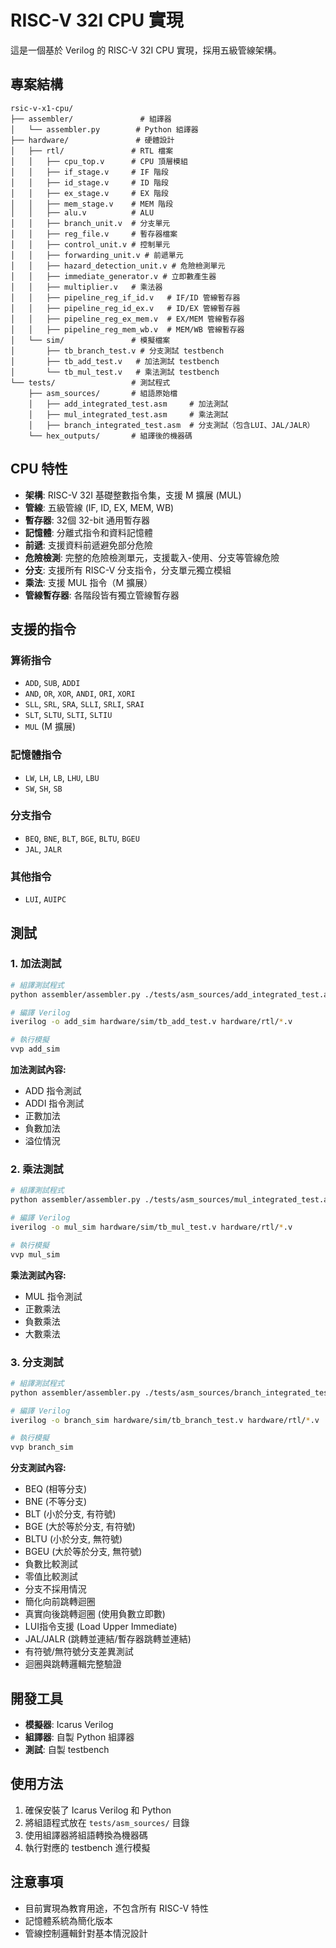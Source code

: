 # RISC-V 32I CPU 實現

這是一個基於 Verilog 的 RISC-V 32I CPU 實現，採用五級管線架構。

## 專案結構

```
rsic-v-x1-cpu/
├── assembler/               # 組譯器
│   └── assembler.py        # Python 組譯器
├── hardware/               # 硬體設計
│   ├── rtl/               # RTL 檔案
│   │   ├── cpu_top.v      # CPU 頂層模組
│   │   ├── if_stage.v     # IF 階段
│   │   ├── id_stage.v     # ID 階段
│   │   ├── ex_stage.v     # EX 階段
│   │   ├── mem_stage.v    # MEM 階段
│   │   ├── alu.v          # ALU
│   │   ├── branch_unit.v  # 分支單元
│   │   ├── reg_file.v     # 暫存器檔案
│   │   ├── control_unit.v # 控制單元
│   │   ├── forwarding_unit.v # 前遞單元
│   │   ├── hazard_detection_unit.v # 危險檢測單元
│   │   ├── immediate_generator.v # 立即數產生器
│   │   ├── multiplier.v   # 乘法器
│   │   ├── pipeline_reg_if_id.v   # IF/ID 管線暫存器
│   │   ├── pipeline_reg_id_ex.v   # ID/EX 管線暫存器
│   │   ├── pipeline_reg_ex_mem.v  # EX/MEM 管線暫存器
│   │   ├── pipeline_reg_mem_wb.v  # MEM/WB 管線暫存器
│   └── sim/               # 模擬檔案
│       ├── tb_branch_test.v # 分支測試 testbench
│       ├── tb_add_test.v   # 加法測試 testbench
│       └── tb_mul_test.v   # 乘法測試 testbench
└── tests/                 # 測試程式
    ├── asm_sources/       # 組語原始檔
    │   ├── add_integrated_test.asm     # 加法測試
    │   ├── mul_integrated_test.asm     # 乘法測試
    │   ├── branch_integrated_test.asm  # 分支測試（包含LUI、JAL/JALR）
    └── hex_outputs/       # 組譯後的機器碼
```

## CPU 特性

- **架構**: RISC-V 32I 基礎整數指令集，支援 M 擴展 (MUL)
- **管線**: 五級管線 (IF, ID, EX, MEM, WB)
- **暫存器**: 32個 32-bit 通用暫存器
- **記憶體**: 分離式指令和資料記憶體
- **前遞**: 支援資料前遞避免部分危險
- **危險檢測**: 完整的危險檢測單元，支援載入-使用、分支等管線危險
- **分支**: 支援所有 RISC-V 分支指令，分支單元獨立模組
- **乘法**: 支援 MUL 指令（M 擴展）
- **管線暫存器**: 各階段皆有獨立管線暫存器

## 支援的指令

### 算術指令
- `ADD`, `SUB`, `ADDI`
- `AND`, `OR`, `XOR`, `ANDI`, `ORI`, `XORI`
- `SLL`, `SRL`, `SRA`, `SLLI`, `SRLI`, `SRAI`
- `SLT`, `SLTU`, `SLTI`, `SLTIU`
- `MUL` (M 擴展)

### 記憶體指令
- `LW`, `LH`, `LB`, `LHU`, `LBU`
- `SW`, `SH`, `SB`

### 分支指令
- `BEQ`, `BNE`, `BLT`, `BGE`, `BLTU`, `BGEU`
- `JAL`, `JALR`

### 其他指令
- `LUI`, `AUIPC`

## 測試

### 1. 加法測試
```bash
# 組譯測試程式
python assembler/assembler.py ./tests/asm_sources/add_integrated_test.asm -o ./tests/hex_outputs/add_integrated_test.hex

# 編譯 Verilog
iverilog -o add_sim hardware/sim/tb_add_test.v hardware/rtl/*.v

# 執行模擬
vvp add_sim
```

**加法測試內容:**
- ADD 指令測試
- ADDI 指令測試
- 正數加法
- 負數加法
- 溢位情況

### 2. 乘法測試
```bash
# 組譯測試程式
python assembler/assembler.py ./tests/asm_sources/mul_integrated_test.asm -o ./tests/hex_outputs/mul_integrated_test.hex

# 編譯 Verilog
iverilog -o mul_sim hardware/sim/tb_mul_test.v hardware/rtl/*.v

# 執行模擬
vvp mul_sim
```

**乘法測試內容:**
- MUL 指令測試
- 正數乘法
- 負數乘法
- 大數乘法

### 3. 分支測試
```bash
# 組譯測試程式
python assembler/assembler.py ./tests/asm_sources/branch_integrated_test.asm -o ./tests/hex_outputs/branch_integrated_test.hex

# 編譯 Verilog
iverilog -o branch_sim hardware/sim/tb_branch_test.v hardware/rtl/*.v

# 執行模擬
vvp branch_sim
```

**分支測試內容:**
- BEQ (相等分支)
- BNE (不等分支)
- BLT (小於分支, 有符號)
- BGE (大於等於分支, 有符號)
- BLTU (小於分支, 無符號)
- BGEU (大於等於分支, 無符號)
- 負數比較測試
- 零值比較測試
- 分支不採用情況
- 簡化向前跳轉迴圈
- 真實向後跳轉迴圈 (使用負數立即數)
- LUI指令支援 (Load Upper Immediate)
- JAL/JALR (跳轉並連結/暫存器跳轉並連結)
- 有符號/無符號分支差異測試
- 迴圈與跳轉邏輯完整驗證

## 開發工具

- **模擬器**: Icarus Verilog
- **組譯器**: 自製 Python 組譯器
- **測試**: 自製 testbench

## 使用方法

1. 確保安裝了 Icarus Verilog 和 Python
2. 將組語程式放在 `tests/asm_sources/` 目錄
3. 使用組譯器將組語轉換為機器碼
4. 執行對應的 testbench 進行模擬

## 注意事項

- 目前實現為教育用途，不包含所有 RISC-V 特性
- 記憶體系統為簡化版本
- 管線控制邏輯針對基本情況設計
